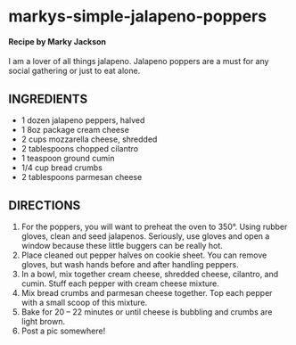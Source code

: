 # **markys-simple-jalapeno-poppers**

#### Recipe by Marky Jackson

I am a lover of all things jalapeno. Jalapeno poppers are a must for any social gathering or just to eat alone.

## INGREDIENTS

- 1 dozen jalapeno peppers, halved 
- 1 8oz package cream cheese 
- 2 cups mozzarella cheese, shredded 
- 2 tablespoons chopped cilantro 
- 1 teaspoon ground cumin 
- 1/4 cup bread crumbs 
- 2 tablespoons parmesan cheese

## DIRECTIONS

1. For the poppers, you will want to preheat the oven to 350°. Using rubber gloves, clean and seed jalapenos. Seriously, use gloves and open a window because these little buggers can be really hot.
2. Place cleaned out pepper halves on cookie sheet. You can remove gloves, but wash hands before and after handling peppers.
3. In a bowl, mix together cream cheese, shredded cheese, cilantro, and cumin. Stuff each pepper with cream cheese mixture.
4. Mix bread crumbs and parmesan cheese together. Top each pepper with a small scoop of this mixture.
5. Bake for 20 – 22 minutes or until cheese is bubbling and crumbs are light brown.
6. Post a pic somewhere!
